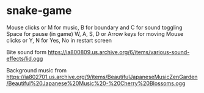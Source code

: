 # snake-game

Mouse clicks or M for music, B for boundary and C for sound toggling
Space for pause (in game)
W, A, S, D or Arrow keys for moving
Mouse clicks or Y, N for Yes, No in restart screen

Bite sound form https://ia800809.us.archive.org/6/items/various-sound-effects/lid.ogg

Background music from https://ia802701.us.archive.org/9/items/BeautifulJapaneseMusicZenGarden/Beautiful%20Japanese%20Music%20-%20Cherry%20Blossoms.ogg
